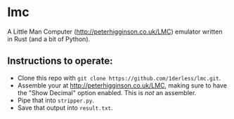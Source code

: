 # lmc
A Little Man Computer (http://peterhigginson.co.uk/LMC) emulator written in Rust
(and a bit of Python).


## Instructions to operate:
  - Clone this repo with `git clone https://github.com/1derless/lmc.git`.
  - Assemble your at http://peterhigginson.co.uk/LMC, making sure to have the
    "Show Decimal" option enabled.  This is *not* an assembler.
  - Pipe that into `stripper.py`.
  - Save that output into `result.txt`.
